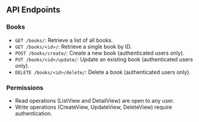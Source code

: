 ## API Endpoints

### Books

- `GET /books/`: Retrieve a list of all books.
- `GET /books/<id>/`: Retrieve a single book by ID.
- `POST /books/create/`: Create a new book (authenticated users only).
- `PUT /books/<id>/update/`: Update an existing book (authenticated users only).
- `DELETE /books/<id>/delete/`: Delete a book (authenticated users only).

### Permissions

- Read operations (ListView and DetailView) are open to any user.
- Write operations (CreateView, UpdateView, DeleteView) require authentication.

